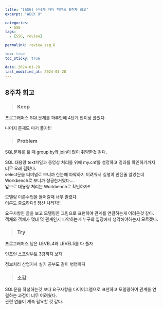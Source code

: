 ```yaml
---
title: "[SSG] 신세계 자바 백엔드 8주차 회고"
excerpt: "WEEK 8"

categories:
  - SSG
tags:
  - [SSG, review]

permalink: review_ssg_8

toc: true
toc_sticky: true

date: 2024-01-28
last_modified_at: 2024-01-28
---
```

## 8주차 회고

> ### Keep

프로그래머스 SQL문제를 하루만에 4단계 반이상 풀었다.

나머지 문제도 마저 풀자!!!

> ### Problem

SQL문제를 풀 때 group by와 join이 많이 취약한것 같다.

SQL 대용량 text파일과 동영상 처리를 위해 my.cnf를 설정하고 결과를 확인하기까지 너무 오래 결렸다.<br>
select문을 터미널로 보니까 한눈에 파악하기 어려워서 실행이 안된줄 알았는데 Workbench로 보니까 성공한거였다....<br>
앞으로 대용량 처리는 Workbench로 확인하자!!

모델링 이론수업을 들어갈때 너무 졸렸다.<br>
이론도 중요하다!! 정신 차리자!!

요구사항인 글을 보고 모델링인 그림으로 표현하여 관계를 연결하는게 어려운것 같다.<br>
객체와 객체가 몇대 몇 관계인지 파악하는게 누구의 입장에서 생각해야하는지 모르겠다.

> ### Try

프로그래머스 남은 LEVEL4와 LEVEL5를 다 풀자

인프런 스프링부트 3강까지 보자

정보처리 산업기사 실기 공부도 같이 병행하자

> ### 소감

SQL문을 작성하는것 보다 요구사항을 다이어그램으로 표현하고 모델링하여 관계를 연결하는 과정이 너무 어려웠다.<br>
관련 연습이 계속 필요할 것 같다.
